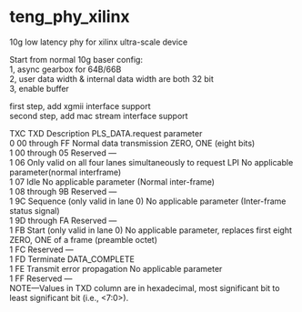 # teng_phy_xilinx

10g low latency phy for xilinx ultra-scale device

Start from normal 10g baser config:<br>
1, async gearbox for 64B/66B<br>
2, user data width & internal data width are both 32 bit<br>
3, enable buffer<br>

first step,    add xgmii interface support<br>
second step, add mac stream interface support<br>


TXC      TXD       Description PLS_DATA.request parameter<br>
0    00 through FF Normal data transmission ZERO, ONE (eight bits)<br>
1    00 through 05 Reserved —<br>
1        06        Only valid on all four lanes simultaneously to request LPI No applicable parameter(normal interframe)<br>
1        07        Idle No applicable parameter (Normal inter-frame)<br>
1    08 through 9B Reserved —<br>
1        9C        Sequence (only valid in lane 0) No applicable parameter (Inter-frame status signal)<br>
1    9D through FA Reserved —<br>
1        FB        Start (only valid in lane 0) No applicable parameter, replaces first eight ZERO, ONE of a frame (preamble octet)<br>
1        FC        Reserved —<br>
1        FD        Terminate DATA_COMPLETE<br>
1        FE        Transmit error propagation No applicable parameter<br>
1        FF        Reserved —<br>
NOTE—Values in TXD column are in hexadecimal, most significant bit to least significant bit (i.e., <7:0>).<br>
